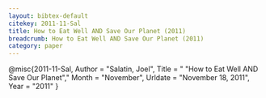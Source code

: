 ```yaml
---
layout: bibtex-default
citekey: 2011-11-Sal
title: How to Eat Well AND Save Our Planet (2011)
breadcrumb: How to Eat Well AND Save Our Planet (2011)
category: paper
---
```

@misc{2011-11-Sal,
	Author =  "Salatin, Joel",
	Title = " "How to Eat Well AND Save Our Planet","
	Month =  "November",
	Urldate =  "November 18, 2011",
	Year =  "2011"
}
